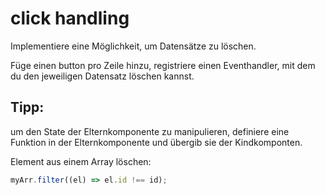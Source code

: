 # click handling

Implementiere eine Möglichkeit, um Datensätze zu löschen.

Füge einen button pro Zeile hinzu, registriere einen Eventhandler, mit dem du den jeweiligen Datensatz löschen kannst.

## Tipp:

um den State der Elternkomponente zu manipulieren, definiere eine Funktion in der Elternkomponente und übergib sie der Kindkomponten.

Element aus einem Array löschen:

```ts
myArr.filter((el) => el.id !== id);
```
